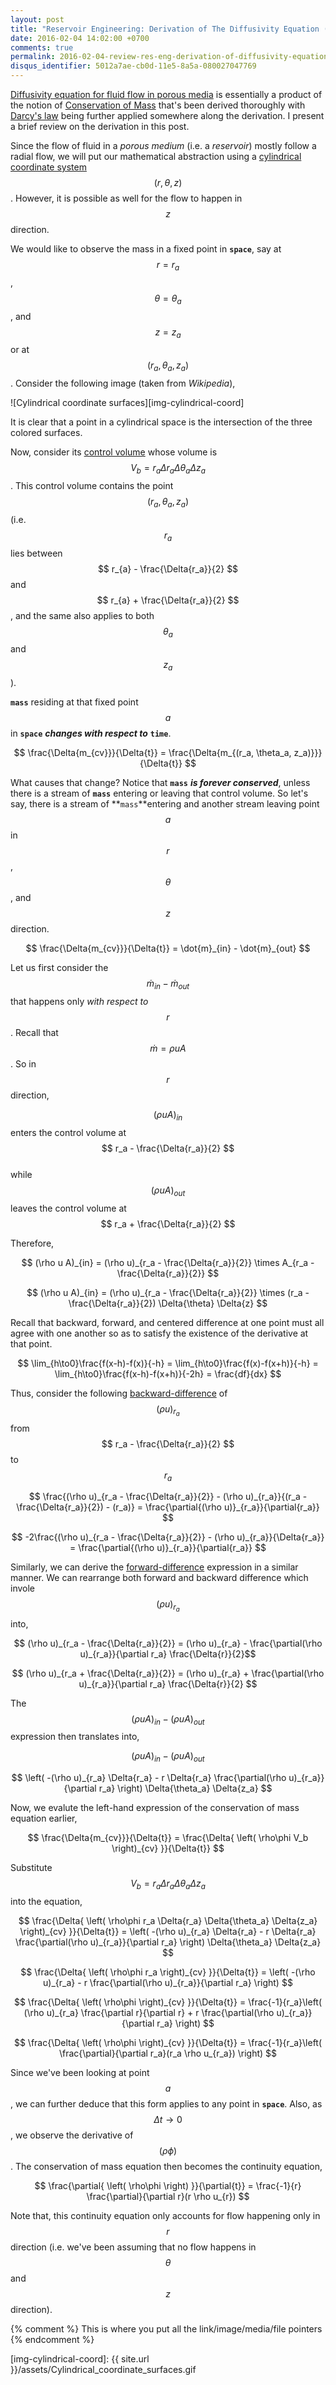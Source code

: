 ```yaml
---
layout: post
title: "Reservoir Engineering: Derivation of The Diffusivity Equation (part 1)"
date: 2016-02-04 14:02:00 +0700
comments: true
permalink: 2016-02-04-review-res-eng-derivation-of-diffusivity-equation-pt-1
disqus_identifier: 5012a7ae-cb0d-11e5-8a5a-080027047769
---
```


[Diffusivity equation for fluid flow in porous media](diffusivity-eq) is essentially a product of the notion of [Conservation of Mass](continuity-eq) that's been derived thoroughly with [Darcy's law](darcy-eq) being further applied somewhere along the derivation. I present a brief review on the derivation in this post.

Since the flow of fluid in a *porous medium* (i.e. a *reservoir*) mostly follow a radial flow, we will put our mathematical abstraction using a [cylindrical coordinate system](cylindrical-coord) $$ (r, \theta, z) $$. However, it is possible as well for the flow to happen in $$ z $$ direction.

We would like to observe the mass in a fixed point in **`space`**, say at $$ r=r_a $$, $$ \theta=\theta_a$$, and $$ z=z_a $$ or at $$ (r_a, \theta_a, z_a) $$. Consider the following image (taken from *Wikipedia*),

![Cylindrical coordinate surfaces][img-cylindrical-coord]

It is clear that a point in a cylindrical space is the intersection of the three colored surfaces.

Now, consider its [control volume](control-volume) whose volume is $$ V_b = r_a \Delta{r_a} \Delta{\theta_a} \Delta{z_a} $$. This control volume contains the point $$ (r_a, \theta_a, z_a) $$ (i.e. $$ r_{a} $$ lies between $$ r_{a} - \frac{\Delta{r_a}}{2} $$ and $$ r_{a} + \frac{\Delta{r_a}}{2} $$, and the same also applies to both $$ \theta_a $$ and $$ z_a $$).

**`mass`** residing at that fixed point $$ a $$ in **`space`** ***changes with respect to*** **`time`**.

$$ \frac{\Delta{m_{cv}}}{\Delta{t}} = \frac{\Delta{m_{(r_a, \theta_a, z_a)}}}{\Delta{t}} $$

What causes that change? Notice that **`mass`** ***is forever conserved***, unless there is a stream of **`mass`** entering or leaving that control volume. So let's say, there is a stream of **`mass`**entering and another stream leaving point $$ a $$ in $$ r $$, $$ \theta $$, and $$ z $$ direction.

$$ \frac{\Delta{m_{cv}}}{\Delta{t}} = \dot{m}_{in} - \dot{m}_{out} $$

Let us first consider the $$ \dot{m}_{in} - \dot{m}_{out} $$ that happens only *with respect to* $$ r $$. Recall that $$ \dot{m} = \rho u A $$. So in $$ r $$ direction,

$$ (\rho u A)_{in} $$ enters the control volume at $$ r_a - \frac{\Delta{r_a}}{2} $$ <br />
while $$ (\rho u A)_{out} $$ leaves the control volume at $$ r_a + \frac{\Delta{r_a}}{2} $$

Therefore,

$$ (\rho u A)_{in} = (\rho u)_{r_a - \frac{\Delta{r_a}}{2}} \times  A_{r_a - \frac{\Delta{r_a}}{2}} $$

$$ (\rho u A)_{in} = (\rho u)_{r_a - \frac{\Delta{r_a}}{2}} \times  (r_a - \frac{\Delta{r_a}}{2}) \Delta{\theta} \Delta{z} $$

Recall that backward, forward, and centered difference at one point must all agree with one another so as to satisfy the existence of the derivative  at that point.

$$ \lim_{h\to0}\frac{f(x-h)-f(x)}{-h} = \lim_{h\to0}\frac{f(x)-f(x+h)}{-h} = \lim_{h\to0}\frac{f(x-h)-f(x+h)}{-2h} = \frac{df}{dx} $$

Thus, consider the following [backward-difference](finite-difference) of $$ (\rho u)_{r_a} $$ from $$ r_a - \frac{\Delta{r_a}}{2} $$ to $$ r_a $$

$$ \frac{(\rho u)_{r_a - \frac{\Delta{r_a}}{2}} - (\rho u)_{r_a}}{(r_a - \frac{\Delta{r_a}}{2}) - (r_a)} = \frac{\partial{(\rho u)}_{r_a}}{\partial{r_a}} $$

$$ -2\frac{(\rho u)_{r_a - \frac{\Delta{r_a}}{2}} - (\rho u)_{r_a}}{\Delta{r_a}} = \frac{\partial{(\rho u)}_{r_a}}{\partial{r_a}} $$

Similarly, we can derive the [forward-difference](finite-difference) expression in a similar manner. We can rearrange both forward and backward difference which invole $$ (\rho u)_{r_a} $$ into,

$$ (\rho u)_{r_a - \frac{\Delta{r_a}}{2}} = (\rho u)_{r_a} - \frac{\partial(\rho u)_{r_a}}{\partial r_a} \frac{\Delta{r}}{2}$$

$$ (\rho u)_{r_a + \frac{\Delta{r_a}}{2}} = (\rho u)_{r_a} + \frac{\partial(\rho u)_{r_a}}{\partial r_a} \frac{\Delta{r}}{2} $$

The $$ (\rho u A)_{in} - (\rho u A)_{out} $$ expression then translates into,

$$ (\rho u A)_{in} - (\rho u A)_{out} $$

$$ \left( -(\rho u)_{r_a} \Delta{r_a} - r \Delta{r_a} \frac{\partial(\rho u)_{r_a}}{\partial r_a} \right) \Delta{\theta_a} \Delta{z_a} $$

Now, we evalute the left-hand expression of the conservation of mass equation earlier,

$$ \frac{\Delta{m_{cv}}}{\Delta{t}} = \frac{\Delta{ \left( \rho\phi V_b \right)_{cv} }}{\Delta{t}} $$

Substitute $$ V_b = r_a \Delta{r_a} \Delta{\theta_a} \Delta{z_a} $$ into the equation,

$$ \frac{\Delta{ \left( \rho\phi r_a \Delta{r_a} \Delta{\theta_a} \Delta{z_a} \right)_{cv} }}{\Delta{t}} = \left( -(\rho u)_{r_a} \Delta{r_a} - r \Delta{r_a} \frac{\partial(\rho u)_{r_a}}{\partial r_a} \right) \Delta{\theta_a} \Delta{z_a} $$

$$ \frac{\Delta{ \left( \rho\phi r_a \right)_{cv} }}{\Delta{t}} = \left( -(\rho u)_{r_a} - r \frac{\partial(\rho u)_{r_a}}{\partial r_a} \right)  $$

$$ \frac{\Delta{ \left( \rho\phi \right)_{cv} }}{\Delta{t}} = \frac{-1}{r_a}\left( (\rho u)_{r_a} \frac{\partial r}{\partial r} + r \frac{\partial(\rho u)_{r_a}}{\partial r_a} \right)  $$

$$ \frac{\Delta{ \left( \rho\phi \right)_{cv} }}{\Delta{t}} = \frac{-1}{r_a}\left( \frac{\partial}{\partial r_a}(r_a \rho u_{r_a}) \right)  $$

Since we've been looking at point $$ a $$, we can further deduce that this form applies to any point in **`space`**. Also, as $$ \Delta{t} \to 0 $$, we observe the derivative of $$ \left(\rho\phi\right) $$. The conservation of mass equation then becomes the continuity equation,

$$ \frac{\partial{ \left( \rho\phi \right) }}{\partial{t}} = \frac{-1}{r} \frac{\partial}{\partial r}(r \rho u_{r}) $$

Note that, this continuity equation only accounts for flow happening only in $$ r $$ direction (i.e. we've been assuming that no flow happens in $$ \theta $$ and $$ z $$ direction).





{% comment %} This is where you put all the link/image/media/file pointers {% endcomment %}

[diffusivity-eq]: http://petrowiki.org/Reservoir_inflow_performance
[continuity-eq]: https://en.wikipedia.org/wiki/Continuity_equation#Fluid_dynamics
[darcy-eq]: https://en.wikipedia.org/wiki/Darcy%27s_law#Darcy.27s_Law_in_Petroleum_Engineering
[cylindrical-coord]: https://en.wikipedia.org/wiki/Cylindrical_coordinate_system
[control-volume]: https://en.wikipedia.org/wiki/Control_volume
[finite-difference]: https://en.wikipedia.org/wiki/Finite_difference


[img-cylindrical-coord]: {{ site.url }}/assets/Cylindrical_coordinate_surfaces.gif
